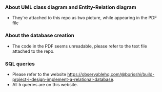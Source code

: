 ### About UML class diagram and Entity-Relation diagram
- They're attached to this repo as two picture, while appearing in the PDF file
### About the database creation
- The code in the PDF seems unreadable, please refer to the text file attached to the repo.
### SQL queries
- Please refer to the website https://observablehq.com/@borisshi/build-project-i-design-implement-a-relational-database.
- All 5 queries are on this website. 
